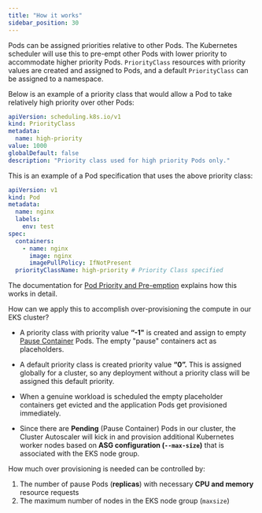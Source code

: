 ```yaml
---
title: "How it works"
sidebar_position: 30
---
```


Pods can be assigned priorities relative to other Pods. The Kubernetes scheduler will use this to pre-empt other Pods with lower priority to accommodate higher priority Pods. `PriorityClass` resources with priority values are created and assigned to Pods, and a default `PriorityClass` can be assigned to a namespace.

Below is an example of a priority class that would allow a Pod to take relatively high priority over other Pods:

```yaml
apiVersion: scheduling.k8s.io/v1
kind: PriorityClass
metadata:
  name: high-priority
value: 1000
globalDefault: false
description: "Priority class used for high priority Pods only."
```

This is an example of a Pod specification that uses the above priority class:

```yaml
apiVersion: v1
kind: Pod
metadata:
  name: nginx
  labels:
    env: test
spec:
  containers:
    - name: nginx
      image: nginx
      imagePullPolicy: IfNotPresent
  priorityClassName: high-priority # Priority Class specified
```

The documentation for [Pod Priority and Pre-emption](https://kubernetes.io/docs/concepts/scheduling-eviction/Pod-priority-preemption/) explains how this works in detail.

How can we apply this to accomplish over-provisioning the compute in our EKS cluster?

- A priority class with priority value **“-1"** is created and assign to empty [Pause Container](https://www.ianlewis.org/en/almighty-pause-container) Pods. The empty "pause" containers act as placeholders.

- A default priority class is created priority value **“0”.** This is assigned globally for a cluster, so any deployment without a priority class will be assigned this default priority.

- When a genuine workload is scheduled the empty placeholder containers get evicted and the application Pods get provisioned immediately.

- Since there are **Pending** (Pause Container) Pods in our cluster, the Cluster Autoscaler will kick in and provision additional Kubernetes worker nodes based on **ASG configuration (`--max-size`)** that is associated with the EKS node group.

How much over provisioning is needed can be controlled by:

1. The number of pause Pods (**replicas**) with necessary **CPU and memory** resource requests
2. The maximum number of nodes in the EKS node group (`maxsize`)
